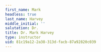 ```yaml
---
first_name: Mark
headless: true
last_name: Harvey
middle_initial: ''
salutation: Dr.
title: Dr. Mark Harvey
type: instructor
uid: 81c19a12-2a38-313d-facb-87a92820c039
---
```

